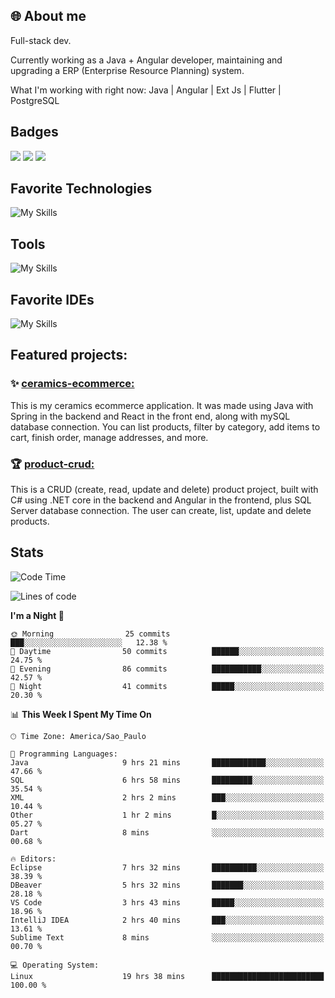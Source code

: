 ## 🌐 About me
Full-stack dev.

Currently working as a Java + Angular developer, maintaining and upgrading a ERP (Enterprise Resource Planning) system.

What I'm working with right now: Java | Angular | Ext Js | Flutter | PostgreSQL


## Badges

<div style="display: inline_block">
  <a href="https://www.credly.com/badges/bc4739f2-3a6a-4965-9292-0904b55d9652/public_url"><img src="https://github.com/user-attachments/assets/0c2e9028-389c-426c-b849-4bd29abbc0cb"></img></a>
  <a href="https://www.credly.com/badges/b0f4b2f6-34ec-4c0b-880f-cde76b902026/public_url"><img src="https://github.com/user-attachments/assets/07231ffe-f6b7-424a-bcc4-543fa6b2d97f"></img></a>
  <a href="https://www.credly.com/badges/63f31529-f407-4018-99b5-57cff1406859"><img src="https://github.com/user-attachments/assets/8d692ed8-6378-45f1-953d-ee95101adbcf"></img></a>

</div>

## Favorite Technologies

![My Skills](https://go-skill-icons.vercel.app/api/icons?i=java,spring,react,angular,typescript,javascript,cs,dotnet&perline=4&titles=true)

## Tools

![My Skills](https://go-skill-icons.vercel.app/api/icons?i=aws,gitlab,git,docker&perline=4&titles=true)

## Favorite IDEs

![My Skills](https://go-skill-icons.vercel.app/api/icons?i=idea,webstorm&perline=3&titles=true)

## Featured projects: 

### :sparkles: [ceramics-ecommerce:](https://github.com/marianarossi/ceramics-ecommerce-API)
This is my ceramics ecommerce application. It was made using Java with Spring in the backend and React in the front end, along with mySQL database connection. You can list products, filter by category, add items to cart, finish order, manage addresses, and more.

### :trophy: [product-crud:](https://github.com/marianarossi/.netCore-product-webAPI)
This is a CRUD (create, read, update and delete) product project, built with C# using .NET core in the backend and Angular in the frontend, plus SQL Server database connection. The user can create, list, update and delete products. 


## Stats

<!--START_SECTION:waka-->
![Code Time](http://img.shields.io/badge/Code%20Time-322%20hrs%2051%20mins-blue)

![Lines of code](https://img.shields.io/badge/From%20Hello%20World%20I%27ve%20Written-41.2%20thousand%20lines%20of%20code-blue)

**I'm a Night 🦉** 

```text
🌞 Morning                25 commits          ███░░░░░░░░░░░░░░░░░░░░░░   12.38 % 
🌆 Daytime                50 commits          ██████░░░░░░░░░░░░░░░░░░░   24.75 % 
🌃 Evening                86 commits          ███████████░░░░░░░░░░░░░░   42.57 % 
🌙 Night                  41 commits          █████░░░░░░░░░░░░░░░░░░░░   20.30 % 
```


📊 **This Week I Spent My Time On** 

```text
🕑︎ Time Zone: America/Sao_Paulo

💬 Programming Languages: 
Java                     9 hrs 21 mins       ████████████░░░░░░░░░░░░░   47.66 % 
SQL                      6 hrs 58 mins       █████████░░░░░░░░░░░░░░░░   35.54 % 
XML                      2 hrs 2 mins        ███░░░░░░░░░░░░░░░░░░░░░░   10.44 % 
Other                    1 hr 2 mins         █░░░░░░░░░░░░░░░░░░░░░░░░   05.27 % 
Dart                     8 mins              ░░░░░░░░░░░░░░░░░░░░░░░░░   00.68 % 

🔥 Editors: 
Eclipse                  7 hrs 32 mins       ██████████░░░░░░░░░░░░░░░   38.39 % 
DBeaver                  5 hrs 32 mins       ███████░░░░░░░░░░░░░░░░░░   28.18 % 
VS Code                  3 hrs 43 mins       █████░░░░░░░░░░░░░░░░░░░░   18.96 % 
IntelliJ IDEA            2 hrs 40 mins       ███░░░░░░░░░░░░░░░░░░░░░░   13.61 % 
Sublime Text             8 mins              ░░░░░░░░░░░░░░░░░░░░░░░░░   00.70 % 

💻 Operating System: 
Linux                    19 hrs 38 mins      █████████████████████████   100.00 % 
```


<!--END_SECTION:waka-->
